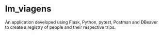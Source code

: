 # lm_viagens
An application developed using Flask, Python, pytest, Postman and DBeaver to create a registry of people and their respective trips.
